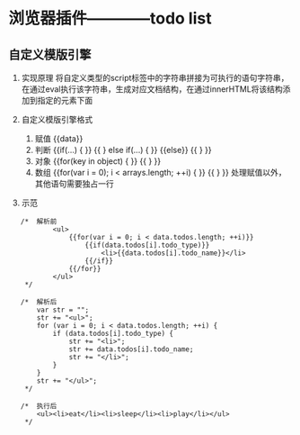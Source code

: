 # 浏览器插件————todo list

## 自定义模版引擎

1. 实现原理
    将自定义类型的script标签中的字符串拼接为可执行的语句字符串，在通过eval执行该字符串，生成对应文档结构，在通过innerHTML将该结构添加到指定的元素下面

2. 自定义模版引擎格式
    1. 赋值 {{data}}
    2. 判断 {{if(...) { }} {{ } else if(...) { }} {{else}} {{ } }}
    3. 对象 {{for(key in object) { }} {{ } }}
    4. 数组 {{for(var i = 0); i < arrays.length; ++i) { }} {{ } }}
    处理赋值以外，其他语句需要独占一行

3. 示范
 ```
    /*  解析前
            <ul>
                {{for(var i = 0; i < data.todos.length; ++i)}}
                    {{if(data.todos[i].todo_type)}}
                        <li>{{data.todos[i].todo_name}}</li>
                    {{/if}}
                {{/for}}
            </ul>
     */
    
    /*  解析后
        var str = "";
        str += "<ul>";
        for (var i = 0; i < data.todos.length; ++i) {
            if (data.todos[i].todo_type) {
                str += "<li>";
                str += data.todos[i].todo_name;
                str += "</li>";
            }
        }
        str += "</ul>";
     */
    
    /*  执行后
        <ul><li>eat</li><li>sleep</li><li>play</li></ul>
     */
 ```
